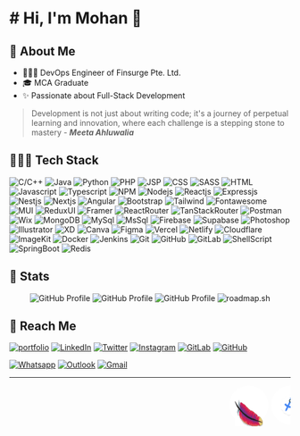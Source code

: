 # # Hi, I'm Mohan 👋

## 🚀 About Me

- 🧑🏻‍💻 DevOps Engineer of Finsurge Pte. Ltd.
- 🎓 MCA Graduate
- ✨ Passionate about Full-Stack Development

> Development is not just about writing code; it's a journey of perpetual learning and innovation, where each challenge is a stepping stone to mastery - **_Meeta Ahluwalia_**

## 🧑🏻‍💻 Tech Stack

![C/C++](https://img.shields.io/badge/C/C++-Core-blue?logo=cplusplus)
![Java](https://img.shields.io/badge/Java-Core-orange)
![Python](https://img.shields.io/badge/Python-grey?logo=python)
![PHP](https://img.shields.io/badge/PHP-grey?logo=php&logoColor=white)
![JSP](https://img.shields.io/badge/JSP-grey)
![CSS](https://img.shields.io/badge/CSS-blue?logo=css3)
![SASS](https://img.shields.io/badge/SASS-pink?logo=sass&logoColor=black)
![HTML](https://img.shields.io/badge/HTML-orange?logo=html5&logoColor=white)
![Javascript](https://img.shields.io/badge/Javascript-yellow?logo=javascript&logoColor=white)
![Typescript](https://img.shields.io/badge/Typescript-blue?logo=typescript&logoColor=white)
![NPM](https://img.shields.io/badge/NPM-v10.7.0-green?logo=npm)
![Nodejs](https://img.shields.io/badge/Node_JS-v20.15.0-green?logo=nodedotjs)
![Reactjs](https://img.shields.io/badge/React_JS-v18.3.0-blue?logo=react)
![Expressjs](https://img.shields.io/badge/Express_JS-v4.19.0-lightgreen?logo=express)
![Nestjs](https://img.shields.io/badge/Nest_JS-v10.3.2-red?logo=nestjs)
![Nextjs](https://img.shields.io/badge/Next_JS-v14.2.0-black?logo=nextdotjs)
![Angular](https://img.shields.io/badge/Angular-v17.0.0-red?logo=angular)
![Bootstrap](https://img.shields.io/badge/Bootstrap-v5.3.0-purple?logo=bootstrap&logoColor=white)
![Tailwind](https://img.shields.io/badge/Tailwind-v3.0.0-cyan?logo=tailwindcss)
![Fontawesome](https://img.shields.io/badge/Fontawesome-v6.5.0-blue?logo=fontawesome)
![MUI](https://img.shields.io/badge/MUI-blue?logo=mui&logoColor=white)
![ReduxUI](https://img.shields.io/badge/Redux_UI-purple?logo=redux)
![Framer](https://img.shields.io/badge/Framer-Motion-pink?logo=framer)
![ReactRouter](https://img.shields.io/badge/React_Router-v6.20.0-blue?logo=reactrouter&logoColor=white)
![TanStackRouter](https://img.shields.io/badge/TanStack_Router-v1.40.0-darkgreen)
![Postman](https://img.shields.io/badge/Postman-orange?logo=postman&logoColor=white)
![Wix](https://img.shields.io/badge/Wix-white?logo=wix&logoColor=black)
![MongoDB](https://img.shields.io/badge/MongoDB-darkgreen?logo=mongodb)
![MySql](https://img.shields.io/badge/MySQL-blue?logo=mysql&logoColor=white)
![MsSql](https://img.shields.io/badge/MSSQL-darkorange?logo=microsoft)
![Firebase](https://img.shields.io/badge/Firebase-orange?logo=firebase)
![Supabase](https://img.shields.io/badge/Supabase-green?logo=supabase&logoColor=white)
![Photoshop](https://img.shields.io/badge/Photoshop-CC_2024-darkblue?logo=adobe)
![Illustrator](https://img.shields.io/badge/Illustrator-CC_2022-orange?logo=adobe)
![XD](https://img.shields.io/badge/XD-CC_2022-pink?logo=adobe)
![Canva](https://img.shields.io/badge/Canva-cyan?logo=canva&logoColor=black)
![Figma](https://img.shields.io/badge/Figma-pink?logo=figma&logoColor=black)
![Vercel](https://img.shields.io/badge/Vercel-black?logo=vercel)
![Netlify](https://img.shields.io/badge/Netlify-darkgreen?logo=netlify)
![Cloudflare](https://img.shields.io/badge/Cloudflare-yellow?logo=cloudflare&logoColor=white)
![ImageKit](https://img.shields.io/badge/ImageKit-blue)
![Docker](https://img.shields.io/badge/Docker-v25.0.3-blue?logo=docker)
![Jenkins](https://img.shields.io/badge/Jenkins-v2.463.0-pink?logo=jenkins&logoColor=white)
![Git](https://img.shields.io/badge/Git-red?logo=git&logoColor=white)
![GitHub](https://img.shields.io/badge/GitHub-purple?logo=github)
![GitLab](https://img.shields.io/badge/GitLab-white?logo=gitlab)
![ShellScript](https://img.shields.io/badge/Shell_Script-black?logo=shell)
![SpringBoot](https://img.shields.io/badge/Spring_Boot-grey?logo=spring)
![Redis](https://img.shields.io/badge/Redis_Cache-red?logo=redis&logoColor=white)


## 🌱 Stats

<div align="center">

![GitHub Profile](https://github-profile-summary-cards.vercel.app/api/cards/profile-details?username=mohanarjunan&theme=default)
![GitHub Profile](https://github-profile-summary-cards.vercel.app/api/cards/stats?username=mohanarjunan&theme=default)
![GitHub Profile](https://github-profile-summary-cards.vercel.app/api/cards/repos-per-language?username=mohanarjunan&theme=github)
![roadmap.sh](https://roadmap.sh/card/wide/66768dcddf3918909ea3d6d1?variant=dark)

</div>


## 🔗 Reach Me

[![portfolio](https://img.shields.io/badge/Portfolio-black?logo=nextdotjs&logoColor=white&style=for-the-badge)](https://mohan.vercel.app/)
[![LinkedIn](https://img.shields.io/badge/Linked_In-blue?logo=linkedin&logoColor=white&style=for-the-badge)](https://linkedin.com/in/mohanarjunan/)
[![Twitter](https://img.shields.io/badge/Twitter-black?logo=x&logoColor=white&style=for-the-badge)](https://x.com/_dowdy_)
[![Instagram](https://img.shields.io/badge/Instagram-pink?logo=instagram&logoColor=black&style=for-the-badge)](https://instagram.com/__dowdy/)
[![GitLab](https://img.shields.io/badge/GitLab-orange?logo=gitlab&logoColor=white&style=for-the-badge)](https://gitlab.com/mok.dev/)
[![GitHub](https://img.shields.io/badge/GitHub-grey?logo=github&logoColor=white&style=for-the-badge)](https://github.com/mohanarjunan/)

[![Whatsapp](https://img.shields.io/badge/Whatsapp-darkgreen?logo=whatsapp&logoColor=white&style=for-the-badge)](https://wa.me/916374856198)
[![Outlook](https://img.shields.io/badge/mohan.arjunan@hotmail.com-darkblue?logo=gmail&logoColor=white&style=for-the-badge)](mailto:mohan.arjunan@hotmail.com)
[![Gmail](https://img.shields.io/badge/im.mohanarjunan@gmail.com-darkorange?logo=google&logoColor=white&style=for-the-badge)](mailto:im.mohanarjunan@gmail.com)


<hr/>

<marquee behavior="scroll" direction="left" scrollamount="5">
<div style="display:inline-flex; gap:5px;">
<div style="display: flex; justify-content:center; align-items: center; background-color: white; border-radius: 50%; min-width: 50px; max-width: 50px; min-height: 50px;max-height: 50px; padding: 10px; position: relative;">
<img src="tech-stack/apace.svg" alt="android-studio.png" width="50" height="50" style="position: absolute; top: 37%;" />
</div>
<div style="display: flex; justify-content: center; align-items: center; background-color: white; border-radius: 50%; min-width: 50px;max-width: 50px; min-height: 50px;max-height: 50px; padding: 10px;">
<img src="tech-stack/android-studio.png" alt="android-studio.png" width="40" height="40"/>
</div>
<div style="display: flex; justify-content: center; align-items: center; background-color: white; border-radius: 50%; min-width: 50px;max-width: 50px; min-height: 50px;max-height: 50px; padding: 10px;">
<img src="tech-stack/angular.png" alt="angular.png" width="40" height="40"/>
</div>
<div style="display: flex; justify-content: center; align-items: center; background-color: white; border-radius: 50%; min-width: 50px;max-width: 50px; min-height: 50px;max-height: 50px; padding: 10px;">
<img src="tech-stack/azure.png" alt="azure.png" width="40" height="40"
/>
</div>
<div style="display: flex; justify-content: center; align-items: center; background-color: white; border-radius: 50%; min-width: 50px;max-width: 50px; min-height: 50px;max-height: 50px; padding: 10px;">
<img src="tech-stack/bash.svg" alt="bash.svg" width="40" height="40"
/>
</div>
<div style="display: flex; justify-content: center; align-items: center; background-color: white; border-radius: 50%; min-width: 50px;max-width: 50px; min-height: 50px;max-height: 50px; padding: 10px;">
<img src="tech-stack/bootstrap.png" alt="bootstrap.png" width="40" height="40"
/>
</div>
<div style="display: flex; justify-content: center; align-items: center; background-color: white; border-radius: 50%; min-width: 50px;max-width: 50px; min-height: 50px;max-height: 50px; padding: 10px;">
<img src="tech-stack/canva.png" alt="canva.png" width="40" height="40"
/>
</div>
<div style="display: flex; justify-content: center; align-items: center; background-color: white; border-radius: 50%; min-width: 50px;max-width: 50px; min-height: 50px;max-height: 50px; padding: 10px;">
<img src="tech-stack/c-sharp.svg" alt="c-sharp.svg" width="40" height="40"
/>
</div>
<div style="display: flex; justify-content: center; align-items: center; background-color: white; border-radius: 50%; min-width: 50px;max-width: 50px; min-height: 50px;max-height: 50px; padding: 10px;">
<img src="tech-stack/css.png" alt="css.png" width="40" height="40"
/>
</div>
<div style="display: flex; justify-content: center; align-items: center; background-color: white; border-radius: 50%; min-width: 50px;max-width: 50px; min-height: 50px;max-height: 50px; padding: 10px;">
<img src="tech-stack/devops.svg" alt="devops.svg" width="40" height="40"
/>
</div>
<div style="display: flex; justify-content: center; align-items: center; background-color: white; border-radius: 50%; min-width: 50px;max-width: 50px; min-height: 50px;max-height: 50px; padding: 10px;">
<img src="tech-stack/docker.png" alt="docker.png" width="40" height="40"
/>
</div>
<div style="display: flex; justify-content: center; align-items: center; background-color: white; border-radius: 50%; min-width: 50px;max-width: 50px; min-height: 50px;max-height: 50px; padding: 10px;">
<img src="tech-stack/expressjs.png" alt="expressjs.png" width="40" height="40"
/>
</div>
<div style="display: flex; justify-content: center; align-items: center; background-color: white; border-radius: 50%; min-width: 50px;max-width: 50px; min-height: 50px;max-height: 50px; padding: 10px;">
<img src="tech-stack/figma.png" alt="figma.png" width="40" height="40"
/>
</div>
<div style="display: flex; justify-content: center; align-items: center; background-color: white; border-radius: 50%; min-width: 50px;max-width: 50px; min-height: 50px;max-height: 50px; padding: 10px;">
<img src="tech-stack/firebase.png" alt="firebase.png" width="40" height="40"
/>
</div>
<div style="display: flex; justify-content: center; align-items: center; background-color: white; border-radius: 50%; min-width: 50px;max-width: 50px; min-height: 50px;max-height: 50px; padding: 10px;">
<img src="tech-stack/git.png" alt="git.png" width="40" height="40"
/>
</div>
<div style="display: flex; justify-content: center; align-items: center; background-color: white; border-radius: 50%; min-width: 50px;max-width: 50px; min-height: 50px;max-height: 50px; padding: 10px;">
<img src="tech-stack/github.png" alt="github.png" width="40" height="40"
/>
</div>
<div style="display: flex; justify-content: center; align-items: center; background-color: white; border-radius: 50%; min-width: 50px;max-width: 50px; min-height: 50px;max-height: 50px; padding: 10px;">
<img src="tech-stack/gitlab.png" alt="gitlab.png" width="40" height="40"
/>
</div>
<div style="display: flex; justify-content: center; align-items: center; background-color: white; border-radius: 50%; min-width: 50px;max-width: 50px; min-height: 50px;max-height: 50px; padding: 10px;">
<img src="tech-stack/grafana.png" alt="grafana.png" width="40" height="40"
/>
</div>
<div style="display: flex; justify-content: center; align-items: center; background-color: white; border-radius: 50%; min-width: 50px;max-width: 50px; min-height: 50px;max-height: 50px; padding: 10px;">
<img src="tech-stack/html.png" alt="html.png" width="40" height="40"
/>
</div>
<div style="display: flex; justify-content: center; align-items: center; background-color: white; border-radius: 50%; min-width: 50px;max-width: 50px; min-height: 50px;max-height: 50px; padding: 10px;">
<img src="tech-stack/illustrator.png" alt="illustrator.png" width="40" height="40"
/>
</div>
<div style="display: flex; justify-content: center; align-items: center; background-color: white; border-radius: 50%; min-width: 50px;max-width: 50px; min-height: 50px;max-height: 50px; padding: 10px;">
<img src="tech-stack/java.png" alt="java.png" width="40" height="40"
/>
</div>
<div style="display: flex; justify-content: center; align-items: center; background-color: white; border-radius: 50%; min-width: 50px;max-width: 50px; min-height: 50px;max-height: 50px; padding: 10px;">
<img src="tech-stack/javascript.png" alt="javascript.png" width="40" height="40"
/>
</div>
<div style="display: flex; justify-content: center; align-items: center; background-color: white; border-radius: 50%; min-width: 50px;max-width: 50px; min-height: 50px;max-height: 50px; padding: 10px;">
<img src="tech-stack/jenkins.png" alt="jenkins.png" width="40" height="40"
/>
</div>
<div style="display: flex; justify-content: center; align-items: center; background-color: white; border-radius: 50%; min-width: 50px;max-width: 50px; min-height: 50px;max-height: 50px; padding: 10px;">
<img src="tech-stack/jquery.png" alt="jquery.png" width="40" height="40"
/>
</div>
<div style="display: flex; justify-content: center; align-items: center; background-color: white; border-radius: 50%; min-width: 50px;max-width: 50px; min-height: 50px;max-height: 50px; padding: 10px;">
<img src="tech-stack/kubernetes.png" alt="kubernetes.png" width="40" height="40"
/>
</div>
<div style="display: flex; justify-content: center; align-items: center; background-color: white; border-radius: 50%; min-width: 50px;max-width: 50px; min-height: 50px;max-height: 50px; padding: 10px;">
<img src="tech-stack/linux.png" alt="linux.png" width="40" height="40"
/>
</div>
<div style="display: flex; justify-content: center; align-items: center; background-color: white; border-radius: 50%; min-width: 50px;max-width: 50px; min-height: 50px;max-height: 50px; padding: 10px;">
<img src="tech-stack/microsoft.svg" alt="microsoft.svg" width="40" height="40"
/>
</div>
<div style="display: flex; justify-content: center; align-items: center; background-color: white; border-radius: 50%; min-width: 50px;max-width: 50px; min-height: 50px;max-height: 50px; padding: 10px;">
<img src="tech-stack/mongodb.png" alt="mongodb.png" width="40" height="40"
/>
</div>
<div style="display: flex; justify-content: center; align-items: center; background-color: white; border-radius: 50%; min-width: 50px;max-width: 50px; min-height: 50px;max-height: 50px; padding: 10px;">
<img src="tech-stack/motion.png" alt="motion.png" width="40" height="40"
/>
</div>
<div style="display: flex; justify-content: center; align-items: center; background-color: white; border-radius: 50%; min-width: 50px;max-width: 50px; min-height: 50px;max-height: 50px; padding: 10px;">
<img src="tech-stack/murex.png" alt="murex.png" width="40" height="40"
/>
</div>
<div style="display: flex; justify-content: center; align-items: center; background-color: white; border-radius: 50%; min-width: 50px;max-width: 50px; min-height: 50px;max-height: 50px; padding: 10px;">
<img src="tech-stack/mysql.svg" alt="mysql.svg" width="40" height="40"
/>
</div>
<div style="display: flex; justify-content: center; align-items: center; background-color: white; border-radius: 50%; min-width: 50px;max-width: 50px; min-height: 50px;max-height: 50px; padding: 10px;">
<img src="tech-stack/nestjs.png" alt="nestjs.png" width="40" height="40"
/>
</div>
<div style="display: flex; justify-content: center; align-items: center; background-color: white; border-radius: 50%; min-width: 50px;max-width: 50px; min-height: 50px;max-height: 50px; padding: 10px;">
<img src="tech-stack/netlify.svg" alt="netlify.svg" width="40" height="40"
/>
</div>
<div style="display: flex; justify-content: center; align-items: center; background-color: white; border-radius: 50%; min-width: 50px;max-width: 50px; min-height: 50px;max-height: 50px; padding: 10px;">
<img src="tech-stack/nextjs.png" alt="nextjs.png" width="40" height="40"
/>
</div>
<div style="display: flex; justify-content: center; align-items: center; background-color: white; border-radius: 50%; min-width: 50px;max-width: 50px; min-height: 50px;max-height: 50px; padding: 10px;">
<img src="tech-stack/nginx.png" alt="nginx.png" width="40" height="40"
/>
</div>
<div style="display: flex; justify-content: center; align-items: center; background-color: white; border-radius: 50%; min-width: 50px;max-width: 50px; min-height: 50px;max-height: 50px; padding: 10px;">
<img src="tech-stack/nodejs.png" alt="nodejs.png" width="40" height="40"
/>
</div>
<div style="display: flex; justify-content: center; align-items: center; background-color: white; border-radius: 50%; min-width: 50px;max-width: 50px; min-height: 50px;max-height: 50px; padding: 10px;">
<img src="tech-stack/oracle.png" alt="oracle.png" width="40" height="40"
/>
</div>
<div style="display: flex; justify-content: center; align-items: center; background-color: white; border-radius: 50%; min-width: 50px;max-width: 50px; min-height: 50px;max-height: 50px; padding: 10px;">
<img src="tech-stack/palo-alto-networks.svg" alt="palo-alto-networks.svg" width="40" height="40"
/>
</div>
<div style="display: flex; justify-content: center; align-items: center; background-color: white; border-radius: 50%; min-width: 50px;max-width: 50px; min-height: 50px;max-height: 50px; padding: 10px;">
<img src="tech-stack/passbolt.svg" alt="passbolt.svg" width="40" height="40"
/>
</div>
<div style="display: flex; justify-content: center; align-items: center; background-color: white; border-radius: 50%; min-width: 50px;max-width: 50px; min-height: 50px;max-height: 50px; padding: 10px;">
<img src="tech-stack/photoshop.png" alt="photoshop.png" width="40" height="40"
/>
</div>
<div style="display: flex; justify-content: center; align-items: center; background-color: white; border-radius: 50%; min-width: 50px;max-width: 50px; min-height: 50px;max-height: 50px; padding: 10px;">
<img src="tech-stack/php.png" alt="php.png" width="40" height="40"
/>
</div>
<div style="display: flex; justify-content: center; align-items: center; background-color: white; border-radius: 50%; min-width: 50px;max-width: 50px; min-height: 50px;max-height: 50px; padding: 10px;">
<img src="tech-stack/portainer.svg" alt="portainer.svg" width="40" height="40"
/>
</div>
<div style="display: flex; justify-content: center; align-items: center; background-color: white; border-radius: 50%; min-width: 50px;max-width: 50px; min-height: 50px;max-height: 50px; padding: 10px;">
<img src="tech-stack/postgresql.svg" alt="postgresql.svg" width="40" height="40"
/>
</div>
<div style="display: flex; justify-content: center; align-items: center; background-color: white; border-radius: 50%; min-width: 50px;max-width: 50px; min-height: 50px;max-height: 50px; padding: 10px;">
<img src="tech-stack/python.png" alt="python.png" width="40" height="40"
/>
</div>
<div style="display: flex; justify-content: center; align-items: center; background-color: white; border-radius: 50%; min-width: 50px;max-width: 50px; min-height: 50px;max-height: 50px; padding: 10px;">
<img src="tech-stack/radix-ui.svg" alt="radix-ui.svg" width="40" height="40"
/>
</div>
<div style="display: flex; justify-content: center; align-items: center; background-color: white; border-radius: 50%; min-width: 50px;max-width: 50px; min-height: 50px;max-height: 50px; padding: 10px;">
<img src="tech-stack/reactjs.png" alt="reactjs.png" width="40" height="40"
/>
</div>
<div style="display: flex; justify-content: center; align-items: center; background-color: white; border-radius: 50%; min-width: 50px;max-width: 50px; min-height: 50px;max-height: 50px; padding: 10px;">
<img src="tech-stack/red-hat.svg" alt="red-hat.svg" width="40" height="40"
/>
</div>
<div style="display: flex; justify-content: center; align-items: center; background-color: white; border-radius: 50%; min-width: 50px;max-width: 50px; min-height: 50px;max-height: 50px; padding: 10px;">
<img src="tech-stack/redux.png" alt="redux.png" width="40" height="40"
/>
</div>
<div style="display: flex; justify-content: center; align-items: center; background-color: white; border-radius: 50%; min-width: 50px;max-width: 50px; min-height: 50px;max-height: 50px; padding: 10px;">
<img src="tech-stack/rxjs.svg" alt="rxjs.svg" width="40" height="40"
/>
</div>
<div style="display: flex; justify-content: center; align-items: center; background-color: white; border-radius: 50%; min-width: 50px;max-width: 50px; min-height: 50px;max-height: 50px; padding: 10px;">
<img src="tech-stack/sass.png" alt="sass.png" width="40" height="40"
/>
</div>
<div style="display: flex; justify-content: center; align-items: center; background-color: white; border-radius: 50%; min-width: 50px;max-width: 50px; min-height: 50px;max-height: 50px; padding: 10px;">
<img src="tech-stack/spring-boot.svg" alt="spring-boot.svg" width="40" height="40"
/>
</div>
<div style="display: flex; justify-content: center; align-items: center; background-color: white; border-radius: 50%; min-width: 50px;max-width: 50px; min-height: 50px;max-height: 50px; padding: 10px;">
<img src="tech-stack/supabase.png" alt="supabase.png" width="40" height="40"
/>
</div>
<div style="display: flex; justify-content: center; align-items: center; background-color: white; border-radius: 50%; min-width: 50px;max-width: 50px; min-height: 50px;max-height: 50px; padding: 10px;">
<img src="tech-stack/taiga.svg" alt="taiga.svg" width="40" height="40"
/>
</div>
<div style="display: flex; justify-content: center; align-items: center; background-color: white; border-radius: 50%; min-width: 50px;max-width: 50px; min-height: 50px;max-height: 50px; padding: 10px;">
<img src="tech-stack/tailwind.png" alt="tailwind.png" width="40" height="40"
/>
</div>
<div style="display: flex; justify-content: center; align-items: center; background-color: white; border-radius: 50%; min-width: 50px;max-width: 50px; min-height: 50px;max-height: 50px; padding: 10px;">
<img src="tech-stack/typescript.png" alt="typescript.png" width="40" height="40"
/>
</div>
<div style="display: flex; justify-content: center; align-items: center; background-color: white; border-radius: 50%; min-width: 50px;max-width: 50px; min-height: 50px;max-height: 50px; padding: 10px;">
<img src="tech-stack/vercel.png" alt="vercel.png" width="40" height="40"
/>
</div>
<div style="display: flex; justify-content: center; align-items: center; background-color: white; border-radius: 50%; min-width: 50px;max-width: 50px; min-height: 50px;max-height: 50px; padding: 10px;">
<img src="tech-stack/wix.png" alt="wix.png" width="40" height="40"
/>
</div>
<div style="display: flex; justify-content: center; align-items: center; background-color: white; border-radius: 50%; min-width: 50px;max-width: 50px; min-height: 50px;max-height: 50px; padding: 10px;">
<img src="tech-stack/xd.png" alt="xd.png" width="40" height="40"
/>
</div>
</div>
</marquee>
